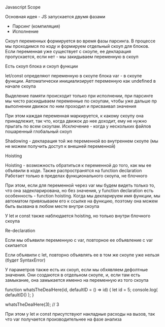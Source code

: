 Javascript Scope

Основная идея - JS запускается двумя фазами
- Парсинг (компиляция)
- Исполнение

Скоуп переменных формируется во время фазы парсинга. В процессе мы проходимся по коду и формируем отдельный скоуп для блоков. Если переменная уже существует с скоупе, ее декларация пропускается, если нет - мы закидываем переменную в скоуп

Есть скоуп блока и скоуп функции

let/const определяют переменную в скоупе блока
var - в скоупе функции. Автоматически инициализирует переменную как undefined в начале скоупа

Выделение памяти происходит только при исполнении, при парсинге мы чисто раскидываем переменные по скоупам, чтобы уже дальше пр выполнении движок по ним проходил и присваивал значения

При этом каждая переменная маркируется, к какому скоупу она принадлежит, так что, когда движок до нее доходит, ему не нужно прыгать по всем скоупам. Исключение - когда у нескольких файлов пошаренный глобальный скоуп

Shadowing - декларация той же переменной во внутреннем скоупе (мы не можем получить доступ к внешней переменной)

Hoisting

Hoisting - возможность обратиться к переменной до того, как мы ее объявили в коде. Также распространятся на function declaration
Работает только в пределах функционального скоупа, не блочного


При этом, если для переменной через var мы будем видеть только то, что она задекларирована, но без значения, у function declaration есть особенность - function hoisting. Когда мы декларируем имя функции, мы автоматом привязываем его к ссылке на функцию, поэтому она можем быть вызвана в любом месте внутри скоупа

У let и const также наблюдается hoisting, но только внутри блочного скоупа

Re-declaration

Если мы объявили переменную с var, повторное ее объявление с var скипается

Если объявили с let, повторно объявлять ее в том же скоупе уже нельзя (будет SyntaxError)

У параметров также есть их скоуп, если мы обхявляем дефолтные значения. Они создаются в отдельном скоупе, и, если там есть замыкание, она замыкается именно на переменную из того скоупа

function whatsTheDealHere(id, defaultID = () => id) {
  let id = 5;
  console.log( defaultID() );
}

whatsTheDealHere(3);
// 3



При этом у let и const присутствуют накладные расходы на вызов, так что var получается производительнее на фазе анализа
